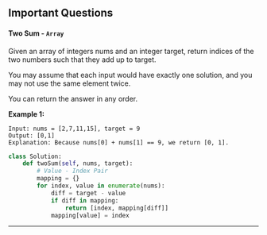 ## Important Questions
#### Two Sum - `Array`

Given an array of integers nums and an integer target, return indices of the two numbers such that they add up to target.

You may assume that each input would have exactly one solution, and you may not use the same element twice.

You can return the answer in any order.

<b>Example 1:</b>
```
Input: nums = [2,7,11,15], target = 9
Output: [0,1]
Explanation: Because nums[0] + nums[1] == 9, we return [0, 1].
```
```python
class Solution:
    def twoSum(self, nums, target):
        # Value - Index Pair
        mapping = {}
        for index, value in enumerate(nums):
            diff = target - value
            if diff in mapping:
                return [index, mapping[diff]]
            mapping[value] = index
```
---

